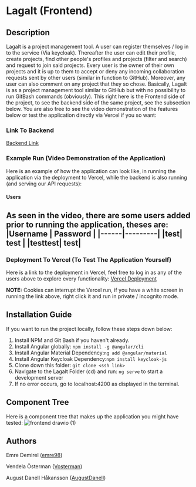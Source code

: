 # Lagalt (Frontend)
## Description
Lagalt is a project management tool. A user can register themselves / log in to the service (Via keycloak). Thereafter the user can edit their profile, create projects, find other people's profiles and projects (filter and search) and request to join said projects. Every user is the owner of their own projects and it is up to them to accept or deny any incoming collaboration requests sent by other users (similar in function to GitHub). Moreover, any user can also comment on any project that they so chose. Basically, Lagalt is as a project management tool similar to GitHub but with no possibility to run GitBash commands (obviously). This right here is the Frontend side of the project, to see the backend side of the same project, see the subsection below. You are also free to see the video demonstration of the features below or test the application directly via Vercel if you so want:

### Link To Backend
[Backend Link](https://github.com/98emre/Lagalt-Backend)

### Example Run (Video Demonstration of the Application) 
Here is an example of how the application can look like, in running the application via the deployment to Vercel, while the backend is also running (and serving our API requests):

#### Users
As seen in the video, there are some users added prior to running the application, theses are:
|Username | Password |
|------|---------|
|test| test |
|testtest| test|
--------------------

### Deployment To Vercel (To Test The Application Yourself)
Here is a link to the deployment in Vercel, feel free to log in as any of the users above to explore every functionality: [Vercel Deployment](https://lagat-frontend.vercel.app/)

**NOTE:** Cookies can interrupt the Vercel run, if you have a white screen in running the link above, right click it and run in private / incognito mode. 

## Installation Guide
If you want to run the project locally, follow these steps down below:
1. Install NPM and Git Bash if you haven't already.
2. Install Angular globally: ```npm install -g @angular/cli```
3. Install Angular Material Dependency:```ng add @angular/material```
4. Install Angular Keycloak Dependency:```npm install keycloak-js```
5. Clone down this folder: ```git clone <ssh link>```
6. Navigate to the Lagalt Folder (cd) and run: ```ng serve```  to start a development server 
7. If no error occurs, go to localhost:4200 as displayed in the terminal. 

## Component Tree
Here is a component tree that makes up the application you might have tested:
![frontend drawio (1)](https://github.com/AugustDanell/Lagalt-Frontend/assets/70810124/e4321abb-ce68-4fb9-91a5-469f38260564)


## Authors
Emre Demirel ([emre98](https://github.com/98emre))

Vendela Österman ([Vosterman](https://github.com/Vendelaosterman))

August Danell Håkansson ([AugustDanell](https://github.com/AugustDanell))
